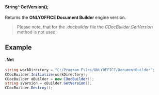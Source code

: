 #### String^ GetVersion();

Returns the **ONLYOFFICE Document Builder** engine version.

> Please note, that for the *.docbuilder* file the *CDocBuilder.GetVersion* method is not used.

## Example

#### .Net

```csharp
string workDirectory = "C:/Program Files/ONLYOFFICE/DocumentBuilder";
CDocBuilder.Initialize(workDirectory);
CDocBuilder oBuilder = new CDocBuilder();
string sVersion = oBuilder.GetVersion();
CDocBuilder.Destroy();
```
